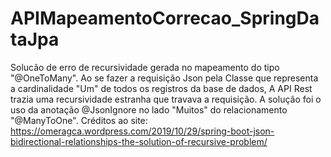 # APIMapeamentoCorrecao_SpringDataJpa
 Solucão de erro de recursividade gerada no mapeamento do tipo "@OneToMany". Ao se fazer a requisição Json pela Classe que representa a cardinalidade "Um" de todos os registros da base de dados, A API Rest trazia uma recursividade estranha que travava a requisição. A solução foi o uso da anotação @JsonIgnore no lado "Muitos" do relacionamento "@ManyToOne". Créditos ao site: https://omeragca.wordpress.com/2019/10/29/spring-boot-json-bidirectional-relationships-the-solution-of-recursive-problem/
